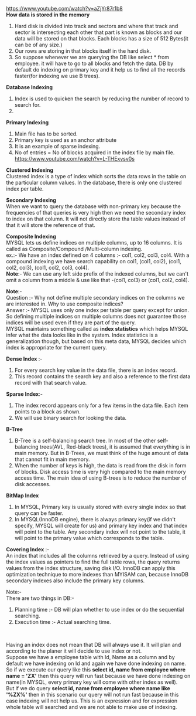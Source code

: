 https://www.youtube.com/watch?v=aZjYr87r1b8  <br/>
**How data is stored in the memory**
1. Hard disk is divided into track and sectors and where that track and sector is intersecting each
other that part is known as blocks and our data will be stored on that blocks. Each blocks has a size
of 512 Bytes(it can be of any size.) 
2. Our rows are storing in that blocks itself in the hard disk.
3. So suppose whenever we are querying the DB like select * from employee. it will have to go to all
blocks and fetch the data. DB by default do indexing on primary key and it help us to find all the
records faster(for indexing we use B trees).  

**Database Indexing** <br/>
1. Index is used to quicken the search by reducing the number of record to search for.
2. 


**Primary Indexing**<br/>
1. Main file has to be sorted.
2. Primary key is used as an anchor attribute 
3. It is an example of sparse indexing.
4. No of entries = No of blocks acquired in the index file by main file.
https://www.youtube.com/watch?v=L-THExvsv0s

**Clustered Indexing**<br/>
Clustered index is a type of index which sorts the data rows in the table on the particular column
values. In the database, there is only one clustered index per table. 


**Secondary Indexing**<br/>
When we want to query the database with non-primary key because the frequencies of that queries is
very high then we need the secondary index to index on that column. It will not directly store tha 
table values instead of that it will store the reference of that.


**Composite Indexing** <br/>
MYSQL lets us define indices on multiple columns, up to 16 columns. It is called as Composite/Compound
/Multi-column indexing.<br/>
ex.:- We have an index defined on 4 columns :- col1, col2, col3, col4. With a compound indexing we 
have search capability on col1, (col1, col2), (col1, col2, col3), (col1, col2, col3, col4).<br/>
**Note**:- We can use any left side prefix of the indexed columns, but we can't omit a column from
a middle & use like that -(col1, col3) or (col1, col2, col4).

**Note**:- <br/>
Question :- Why not define multiple secondary indices on the columns we are interested in. Why to use
composite indices? <br/> 
Answer :- MYSQL uses only one index per table per query except for union. So defining multiple indices
on multiple columns does not guarantee those indices will be used even if they are part of the query.
<br/>
MYSQL maintains something called as **index statistics** which helps MYSQL infer what the data looks
like in the system. Index statistics is a generalization though, but based on this meta data, MYSQL
decides which index is appropriate for the current query. <br/>

**Dense Index** :- 
1. For every search key value in the data file, there is an index record.
2. This record contains the search key and also a reference to the first data record with that search
value.<br/>

**Sparse Index**:-
1. The index record appears only for a few items in the data file. Each item points to a block as
shown.
2. We will use binary search for looking the data.


**B-Tree** <br/>
1. B-Tree is a self-balancing search tree. In most of the other self-balancing trees(AVL, Red-black
trees), it is assumed that everything is in main memory. But in B-Trees, we must think of the huge 
amount of data that cannot fit in main memory.
2. When the number of keys is high, the data is read from the disk in form of blocks. Disk access time
is very high compared to the main memory access time. The main idea of using B-trees is to reduce
the number of disk accesses. <br/>

**BitMap Index** <br/>


1. In MYSQL, Primary key is usually stored with every single index so that query can be faster.
2. In MYSQL(InnoDB engine), there is always primary key(if we didn't specify, MYSQL will create for us) and primary key index and that index will point to the table. Any
    secondary index will not point to the table, it will point to the primary value which corresponds to the table. <br/>
    
**Covering Index** :- <br/>
An index that includes all the columns retrieved by a query. Instead of using the index values as pointers to find the full table rows, the query returns values from the index
structure, saving disk I/O. InnoDB can apply this optimization technique to more indexes than MYISAM can, because InnoDB secondary indexes also include the primary key columns.


Note:-<br/>
There are two things in DB:- <br/>
1. Planning time :- DB will plan whether to use index or do the sequential searching. 
2. Execution time :- Actual searching time.
<br/>

Having an index does not mean that DB will always use it. It will plan and according to the planer
it will decide to use index or not.<br/>
Suppose we have a employee table with Id, Name as a column and by default we have indexing on Id
and again we have done indexing on name. So if we execute our query like this
**select id, name from employee where name = 'ZX'** then this query will run fast because we have done
indexing on name(in MYSQL, every primary key will come with other index as well). <br/>
But if we do query **select id, name from employee where name like '%ZX%'** then in this scenario
our query will not run fast because in this case indexing will not help us. This is an expression
and for expression whole table will searched and we are not able to make use of indexing.




 
 